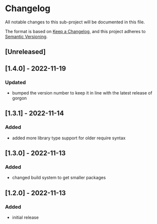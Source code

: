 # Changelog

All notable changes to this sub-project will be documented in this file.

The format is based on [Keep a Changelog](https://keepachangelog.com/en/1.0.0/),
and this project adheres to [Semantic Versioning](https://semver.org/spec/v2.0.0.html).

## [Unreleased]

## [1.4.0] - 2022-11-19

### Updated
- bumped the version number to keep it in line with the latest release of gorgon

## [1.3.1] - 2022-11-14

### Added
- added more library type support for older require syntax

## [1.3.0] - 2022-11-13

### Added
- changed build system to get smaller packages

## [1.2.0] - 2022-11-13

### Added
- initial release
